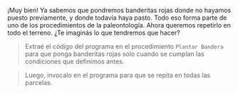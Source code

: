 <gs-attire attire-url="https://raw.githubusercontent.com/MumukiProject/mumuki-guia-gobstones-expresiones-kids/master/assets/attires/config_1534261073557.json"></gs-attire>

<gs-toolbox toolbox-url="https://raw.githubusercontent.com/MumukiProject/mumuki-guia-gobstones-expresiones-kids/master/assets/toolbox.xml">
</gs-toolbox>

¡Muy bien! Ya sabemos que pondremos banderitas rojas donde no hayamos puesto previamente, y donde todavía haya pasto. Todo eso forma parte de uno de los procedimientos de la paleontología. Ahora queremos repetirlo en todo el terreno. ¿Te imaginás lo que tendremos que hacer?

> Extraé el código del programa en el procedimiento `Plantar Bandera` para que ponga banderitas rojas solo cuando se cumplan las condiciones que definimos antes. 

> Luego, invocalo en el programa para que se repita en todas las parcelas. 